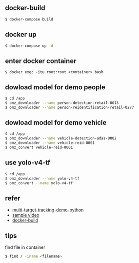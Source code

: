 ## docker-build
```bash
$ docker-compose build
```

## docker up
```bash
$ docker-compose up -d
```

## enter docker container
```
$ docker exec -itu root:root <container> bash
```

## dowload model for demo people
```bash
$ cd /app
$ omz_downloader --name person-detection-retail-0013
$ omz_downloader --name person-reidentification-retail-0277 
```

## dowload model for demo vehicle
```bash
$ cd /app
$ omz_downloader --name vehicle-detection-adas-0002
$ omz_downloader --name vehicle-reid-0001
$ omz_convert vehicle-reid-0001
```

## use yolo-v4-tf
```bash
$ cd /app
$ omz_downloader --name yolo-v4-tf
$ omz_convert --name yolo-v4-tf
```

## refer
- [multi-target-tracking-demo-python](https://docs.openvino.ai/2021.4/omz_demos_multi_camera_multi_target_tracking_demo_python.html#doxid-omz-demos-multi-camera-multi-target-tracking-demo-python)
- [sample video](https://github.com/intel-iot-devkit/sample-videos)
- [docker-build](https://hub.docker.com/r/openvino/ubuntu20_dev)

## tips
find file in container
```bash
$ find / -iname <filename>
```
